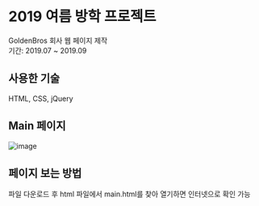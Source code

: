 # 2019 여름 방학 프로젝트
 GoldenBros 회사 웹 페이지 제작<br>
 기간: 2019.07 ~ 2019.09
  
  
## 사용한 기술
 HTML, CSS, jQuery
 
 

## Main 페이지
![image](https://user-images.githubusercontent.com/51731217/87512255-a3552a00-c6b1-11ea-9a08-2c1afeceb681.png)


## 페이지 보는 방법
 파일 다운로드 후 html 파일에서 main.html를 찾아 열기하면 인터넷으로 확인 가능
